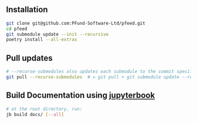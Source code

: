 ## Installation
```bash
git clone git@github.com:PFund-Software-Ltd/pfeed.git
cd pfeed
git submodule update --init --recursive
poetry install --all-extras
```

## Pull updates
```bash
# --recurse-submodules also updates each submodule to the commit specified by the main repository,
git pull --recurse-submodules  # = git pull + git submodule update --recursive
```

## Build Documentation using [jupyterbook](https://jupyterbook.org/)
```bash
# at the root directory, run:
jb build docs/ [--all]
```
